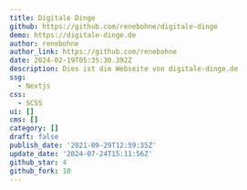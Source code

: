 ```yaml
---
title: Digitale Dinge
github: https://github.com/renebohne/digitale-dinge
demo: https://digitale-dinge.de
author: renebohne
author_link: https://github.com/renebohne
date: 2024-02-19T05:35:30.392Z
description: Dies ist die Webseite von digitale-dinge.de
ssg:
  - Nextjs
css:
  - SCSS
ui: []
cms: []
category: []
draft: false
publish_date: '2021-09-29T12:59:35Z'
update_date: '2024-07-24T15:11:56Z'
github_star: 4
github_fork: 10
---
```

